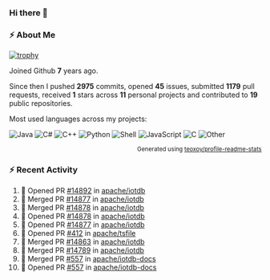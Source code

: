 ### Hi there 👋

### :zap: About Me

[![trophy](https://github-profile-trophy.vercel.app/?username=HTHou&theme=onedark)](https://github.com/ryo-ma/github-profile-trophy)
   
Joined Github **7** years ago.

Since then I pushed **2975** commits, opened **45** issues, submitted **1179** pull requests, received **1** stars across **11** personal projects and contributed to **19** public repositories.

Most used languages across my projects:

![Java](https://img.shields.io/static/v1?style=flat-square&label=%E2%A0%80&color=555&labelColor=%23b07219&message=Java%EF%B8%B189.3%25)
![C#](https://img.shields.io/static/v1?style=flat-square&label=%E2%A0%80&color=555&labelColor=%23178600&message=C%23%EF%B8%B13.9%25)
![C++](https://img.shields.io/static/v1?style=flat-square&label=%E2%A0%80&color=555&labelColor=%23f34b7d&message=C%2B%2B%EF%B8%B12.7%25)
![Python](https://img.shields.io/static/v1?style=flat-square&label=%E2%A0%80&color=555&labelColor=%233572A5&message=Python%EF%B8%B10.7%25)
![Shell](https://img.shields.io/static/v1?style=flat-square&label=%E2%A0%80&color=555&labelColor=%2389e051&message=Shell%EF%B8%B10.7%25)
![JavaScript](https://img.shields.io/static/v1?style=flat-square&label=%E2%A0%80&color=555&labelColor=%23f1e05a&message=JavaScript%EF%B8%B10.5%25)
![C](https://img.shields.io/static/v1?style=flat-square&label=%E2%A0%80&color=555&labelColor=%23555555&message=C%EF%B8%B10.4%25)
![Other](https://img.shields.io/static/v1?style=flat-square&label=%E2%A0%80&color=555&labelColor=%23ededed&message=Other%EF%B8%B11.4%25)

<p align="right"><sub>Generated using <a href="https://github.com/marketplace/actions/profile-readme-stats">teoxoy/profile-readme-stats</a></sub></p>


<!--![](https://github.com/HTHou/HTHou/blob/output/github-contribution-grid-snake.svg)-->

<!--![Haonan Hou's github stats](https://github-readme-stats.vercel.app/api?username=HTHou&count_private=true&show_icons=true&theme=onedark)-->

<!--![Haonan Hou's wakatime stats](https://github-readme-stats.vercel.app/api/wakatime?username=HTHou&layout=compact&theme=onedark)-->

<!--![Top Langs](https://github-readme-stats.vercel.app/api/top-langs/?username=HTHou&theme=onedark&layout=compact)-->

### :zap: Recent Activity
<!--START_SECTION:activity-->
1. 💪 Opened PR [#14892](https://github.com/apache/iotdb/pull/14892) in [apache/iotdb](https://github.com/apache/iotdb)
2. 🎉 Merged PR [#14877](https://github.com/apache/iotdb/pull/14877) in [apache/iotdb](https://github.com/apache/iotdb)
3. 🎉 Merged PR [#14878](https://github.com/apache/iotdb/pull/14878) in [apache/iotdb](https://github.com/apache/iotdb)
4. 💪 Opened PR [#14878](https://github.com/apache/iotdb/pull/14878) in [apache/iotdb](https://github.com/apache/iotdb)
5. 💪 Opened PR [#14877](https://github.com/apache/iotdb/pull/14877) in [apache/iotdb](https://github.com/apache/iotdb)
6. 💪 Opened PR [#412](https://github.com/apache/tsfile/pull/412) in [apache/tsfile](https://github.com/apache/tsfile)
7. 🎉 Merged PR [#14863](https://github.com/apache/iotdb/pull/14863) in [apache/iotdb](https://github.com/apache/iotdb)
8. 🎉 Merged PR [#14789](https://github.com/apache/iotdb/pull/14789) in [apache/iotdb](https://github.com/apache/iotdb)
9. 🎉 Merged PR [#557](https://github.com/apache/iotdb-docs/pull/557) in [apache/iotdb-docs](https://github.com/apache/iotdb-docs)
10. 💪 Opened PR [#557](https://github.com/apache/iotdb-docs/pull/557) in [apache/iotdb-docs](https://github.com/apache/iotdb-docs)
<!--END_SECTION:activity-->

<!--
**HTHou/HTHou** is a ✨ _special_ ✨ repository because its `README.md` (this file) appears on your GitHub profile.

Here are some ideas to get you started:

- 🔭 I’m currently working on ...
- 🌱 I’m currently learning ...
- 👯 I’m looking to collaborate on ...
- 🤔 I’m looking for help with ...
- 💬 Ask me about ...
- 📫 How to reach me: ...
- 😄 Pronouns: ...
- ⚡ Fun fact: ...
-->
